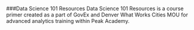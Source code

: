 ###Data Science 101 Resources
Data Science 101 Resources is a course primer created as a part of GovEx and Denver What Works Cities MOU for advanced analytics training within Peak Academy.
